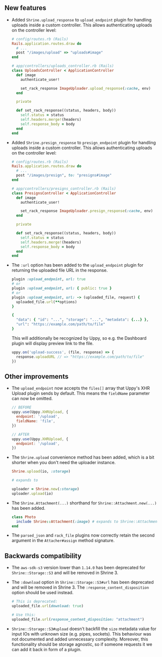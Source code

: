 ## New features

* Added `Shrine.upload_response` to `upload_endpoint` plugin for handling
  uploads inside a custom controller. This allows authenticating uploads on the
  controller level:

  ```rb
  # config/routes.rb (Rails)
  Rails.application.routes.draw do
    # ...
    post "/images/upload" => "uploads#image"
  end
  ```
  ```rb
  # app/controllers/uploads_controller.rb (Rails)
  class UploadsController < ApplicationController
    def image
      authenticate_user!

      set_rack_response ImageUploader.upload_response(:cache, env)
    end

    private

    def set_rack_response((status, headers, body))
      self.status = status
      self.headers.merge!(headers)
      self.response_body = body
    end
  end
  ```

* Added `Shrine.presign_response` to `presign_endpoint` plugin for handling
  uploads inside a custom controller. This allows authenticating uploads on the
  controller level:

  ```rb
  # config/routes.rb (Rails)
  Rails.application.routes.draw do
    # ...
    post "/images/presign", to: "presigns#image"
  end
  ```
  ```rb
  # app/controllers/presigns_controller.rb (Rails)
  class PresignsController < ApplicationController
    def image
      authenticate_user!

      set_rack_response ImageUploader.presign_response(:cache, env)
    end

    private

    def set_rack_response((status, headers, body))
      self.status = status
      self.headers.merge!(headers)
      self.response_body = body
    end
  end
  ```

* The `:url` option has been added to the `upload_endpoint` plugin for
  returning the uploaded file URL in the response.

  ```rb
  plugin :upload_endpoint, url: true
  # or
  plugin :upload_endpoint, url: { public: true }
  # or
  plugin :upload_endpoint, url: -> (uploaded_file, request) {
    uploaded_file.url(**options)
  }
  ```
  ```rb
  {
    "data": { "id": "...", "storage": "...", "metadata": {...} },
    "url": "https://example.com/path/to/file"
  }
  ```

  This will additionally be recognized by Uppy, so e.g. the Dashboard plugin
  will display preview link to the file.

  ```js
  uppy.on('upload-success', (file, response) => {
    response.uploadURL // => "https://example.com/path/to/file"
  })
  ```

## Other improvements

* The `upload_endpoint` now accepts the `files[]` array that Uppy's XHR Upload
  plugin sends by default. This means the `fieldName` parameter can now be
  omitted.

  ```js
  // BEFORE
  uppy.use(Uppy.XHRUpload, {
    endpoint: '/upload',
    fieldName: 'file',
  })

  // AFTER
  uppy.use(Uppy.XHRUpload, {
    endpoint: '/upload',
  })
  ```

* The `Shrine.upload` convenience method has been added, which is a bit shorter
  when you don't need the uploader instance.

  ```rb
  Shrine.upload(io, :storage)

  # expands to

  uploader = Shrine.new(:storage)
  uploader.upload(io)
  ```

* The `Shrine.Attachment(...)` shorthand for `Shrine::Attachment.new(...)` has
  been added.

  ```rb
  class Photo
    include Shrine::Attachment(:image) # expands to Shrine::Attachment.new(:image)
  end
  ```

* The `parsed_json` and `rack_file` plugins now correctly retain the second
  argument in the `Attacher#assign` method signature.

## Backwards compatibility

* The `aws-sdk-s3` version lower than `1.14.0` has been deprecated for
  `Shrine::Storage::S3` and will be removed in Shrine 3.

* The `:download` option in `Shrine::Storage::S3#url` has been deprecated and
  will be removed in Shrine 3. The `:response_content_disposition` option
  should be used instead.

  ```rb
  # This is deprecated:
  uploaded_file.url(download: true)

  # Use this:
  uploaded_file.url(response_content_disposition: "attachment")
  ```

* `Shrine::Storage::S3#upload` doesn't backfill the `size` metadata value for
  input IOs with unknown size (e.g. pipes, sockets). This behaviour was not
  documented and added unnecessary complexity. Moreover, this functionality
  should be storage agnostic, so if someone requests it we can add it back in
  form of a plugin.
